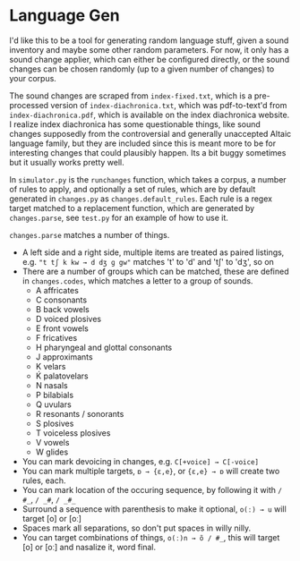 # Language Gen

I'd like this to be a tool for generating random language stuff, 
given a sound inventory and maybe some other random parameters. 
For now, it only has a sound change applier, which can either be configured directly, 
or the sound changes can be chosen randomly (up to a given number of changes) 
to your corpus.

The sound changes are scraped from `index-fixed.txt`, which is a pre-processed version of 
`index-diachronica.txt`, which was pdf-to-text'd from `index-diachronica.pdf`, which 
is available on the index diachronica website. I realize index diachronica has some 
questionable things, like sound changes supposedly from the controversial and generally 
unaccepted Altaic language family, but they are included since this is meant more to be
for interesting changes that could plausibly happen. Its a bit buggy sometimes but it
usually works pretty well.

In `simulator.py` is the `runchanges` function, which takes a corpus, a number of rules
to apply, and optionally a set of rules, which are by default generated in `changes.py`
as `changes.default_rules`. Each rule is a regex target matched to a replacement function,
which are generated by `changes.parse`, see `test.py` for an example of how to use it.

`changes.parse` matches a number of things.
  - A left side and a right side, multiple items are treated as paired listings, e.g.
  `"t tʃ k kw → d dʒ ɡ gw"` matches 't' to 'd' and 'tʃ' to 'dʒ', so on
  - There are a number of groups which can be matched, these are defined in `changes.codes`,
  which matches a letter to a group of sounds.
    - A affricates
    - C consonants
    - B back vowels
    - D voiced plosives
    - E front vowels
    - F fricatives
    - H pharyngeal and glottal consonants
    - J approximants
    - K velars
    - Ḱ palatovelars
    - N nasals
    - P bilabials
    - Q uvulars
    - R resonants / sonorants
    - S plosives
    - T voiceless plosives
    - V vowels
    - W glides
  - You can mark devoicing in changes, e.g. `C[+voice] → C[-voice]`
  - You can mark multiple targets, `ɒ → {ɛ,e}`, or `{ɛ,e} → ɒ` will create two rules, each.
  - You can mark location of the occuring sequence, by following it with `/ #_`, `/ _#`, `/ _#_`
  - Surround a sequence with parenthesis to make it optional, `o(ː) → u` will target [o] or [oː]
  - Spaces mark all separations, so don't put spaces in willy nilly.
  - You can target combinations of things, `o(ː)n → õ / #_`, this will target [o] or [oː] and nasalize it, 
  word final.
